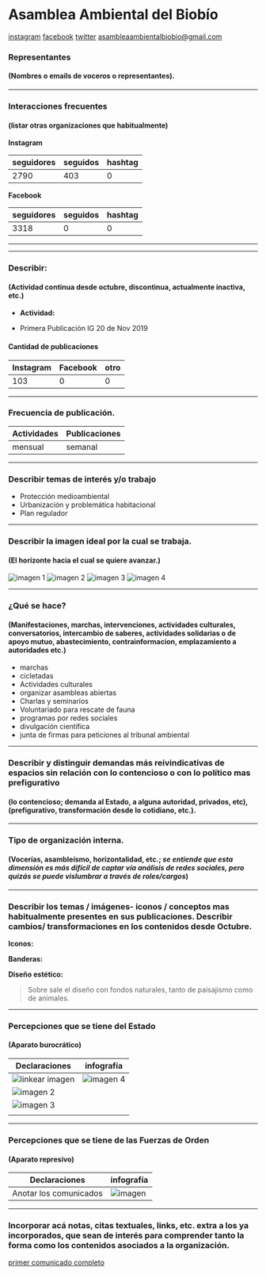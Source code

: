 #  Asamblea Ambiental del Biobío

[instagram](https://www.instagram.com/asambleaambientalbiobio/)
[facebook](https://www.facebook.com/AsambleaAmbientalBioBio/)
[twitter]()
<asambleaambientalbiobio@gmail.com>




### Representantes
#### (Nombres o emails de voceros o representantes).

---
### Interacciones frecuentes
#### (listar otras organizaciones que habitualmente)

**Instagram**

| seguidores | seguidos | hashtag |
|---|---|---|
|2790|403|0|

**Facebook**

| seguidores | seguidos | hashtag |
|---|---|---|
|3318|0|0|

---

---
### Describir:
#### (Actividad continua desde octubre, discontinua, actualmente inactiva, etc.)

* **Actividad:**   

* Primera Publicación IG 20 de Nov 2019

#### Cantidad de publicaciones
| Instagram | Facebook | otro |
|---|---|---|
|103|0|0|

---
### Frecuencia de publicación.

| Actividades | Publicaciones |
|---|---|  
|mensual | semanal | 

---
### Describir temas de interés y/o trabajo

* Protección medioambiental
* Urbanización y problemática habitacional
* Plan regulador


---
### Describir la imagen ideal por la cual se trabaja.
#### (El horizonte hacia el cual se quiere avanzar.)

![imagen 1](72745772_427939244792805_6481199254316590504_n.jpg)
![imagen 2](72209648_744226262747321_1804897891219566945_n.jpg)
![imagen 3](71575600_195570111565146_3015318635134862958_n.jpg)
![imagen 4](74879309_107673510566786_977897615353001422_n.jpg)

---
### ¿Qué se hace?
#### (Manifestaciones, marchas, intervenciones, actividades culturales, conversatorios, intercambio de saberes, actividades solidarias o de apoyo mutuo, abastecimiento, contrainformacion, emplazamiento a autoridades etc.)

* marchas
* cicletadas
* Actividades culturales
* organizar asambleas abiertas
* Charlas y seminarios
* Voluntariado para rescate de fauna
* programas por redes sociales
* divulgación científica
* junta de firmas para peticiones al tribunal ambiental

---
### Describir y distinguir demandas más reivindicativas de espacios sin relación con lo contencioso o con lo político mas prefigurativo
#### (lo contencioso; demanda al Estado, a alguna autoridad, privados, etc), (prefigurativo, transformación desde lo cotidiano, etc.).

---
### Tipo de organización interna.
#### (Vocerías, asambleísmo, horizontalidad, etc.; *se entiende que esta dimensión es más difícil de captar vía análisis de redes sociales, pero quizás se puede vislumbrar a través de roles/cargos*)

---
### Describir los temas / imágenes- iconos / conceptos mas habitualmente presentes en sus publicaciones. Describir cambios/ transformaciones en los contenidos desde Octubre.

**Iconos:**

**Banderas:**

**Diseño estético:**

> Sobre sale el diseño con fondos naturales, tanto de paisajismo como de animales. 

---
### Percepciones que se tiene del Estado
#### (Aparato burocrático)

| Declaraciones | infografía | 
|---|---|
|![linkear imagen](105962236_1572718476231371_3015505612192779557_n.jpg) | ![imagen 4](103535456_276771296799526_8712506578489195604_n.jpg)  |
|![imagen 2](106702050_625875238285148_5586734315869165301_n.jpg)||
|![imagen 3](106133731_193889208685733_684147732535776702_n.jpg)|
|||
---
### Percepciones que se tiene de las Fuerzas de Orden
#### (Aparato represivo)

| Declaraciones | infografía | 
|---|---|
|Anotar los comunicados | ![imagen]() |

---
### Incorporar acá notas, citas textuales, links, etc. extra a los ya incorporados, que sean de interés para comprender tanto la forma como los contenidos asociados a la organización.

[primer comunicado completo](https://www.lanalhuenoticias.cl/leenota.php?noti=7894#.XdVehHuvGDZ)

